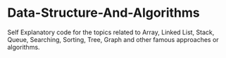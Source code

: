 # Data-Structure-And-Algorithms
Self Explanatory code for the topics related to Array, Linked List, Stack, Queue, Searching, Sorting, Tree, Graph and other famous approaches or algorithms.
